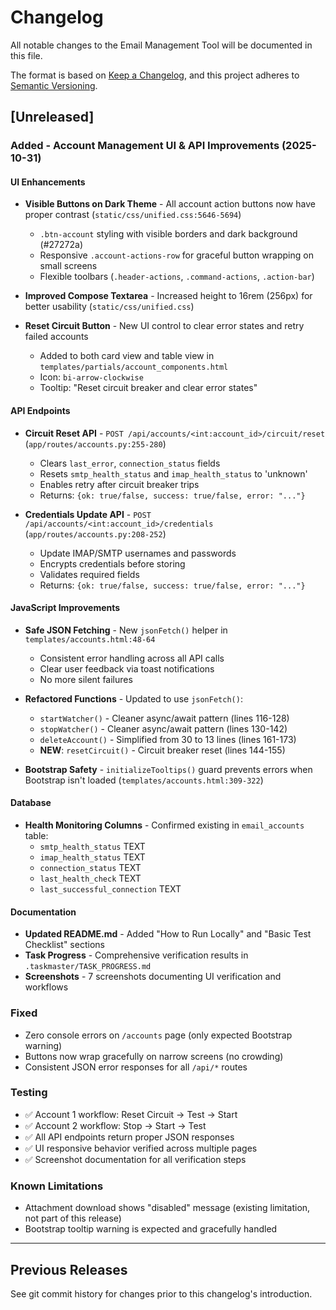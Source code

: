 # Changelog

All notable changes to the Email Management Tool will be documented in this file.

The format is based on [Keep a Changelog](https://keepachangelog.com/en/1.0.0/),
and this project adheres to [Semantic Versioning](https://semver.org/spec/v2.0.0.html).

## [Unreleased]

### Added - Account Management UI & API Improvements (2025-10-31)

#### UI Enhancements
- **Visible Buttons on Dark Theme** - All account action buttons now have proper contrast (`static/css/unified.css:5646-5694`)
  - `.btn-account` styling with visible borders and dark background (#27272a)
  - Responsive `.account-actions-row` for graceful button wrapping on small screens
  - Flexible toolbars (`.header-actions`, `.command-actions`, `.action-bar`)

- **Improved Compose Textarea** - Increased height to 16rem (256px) for better usability (`static/css/unified.css`)

- **Reset Circuit Button** - New UI control to clear error states and retry failed accounts
  - Added to both card view and table view in `templates/partials/account_components.html`
  - Icon: `bi-arrow-clockwise`
  - Tooltip: "Reset circuit breaker and clear error states"

#### API Endpoints
- **Circuit Reset API** - `POST /api/accounts/<int:account_id>/circuit/reset` (`app/routes/accounts.py:255-280`)
  - Clears `last_error`, `connection_status` fields
  - Resets `smtp_health_status` and `imap_health_status` to 'unknown'
  - Enables retry after circuit breaker trips
  - Returns: `{ok: true/false, success: true/false, error: "..."}`

- **Credentials Update API** - `POST /api/accounts/<int:account_id>/credentials` (`app/routes/accounts.py:208-252`)
  - Update IMAP/SMTP usernames and passwords
  - Encrypts credentials before storing
  - Validates required fields
  - Returns: `{ok: true/false, success: true/false, error: "..."}`

#### JavaScript Improvements
- **Safe JSON Fetching** - New `jsonFetch()` helper in `templates/accounts.html:48-64`
  - Consistent error handling across all API calls
  - Clear user feedback via toast notifications
  - No more silent failures

- **Refactored Functions** - Updated to use `jsonFetch()`:
  - `startWatcher()` - Cleaner async/await pattern (lines 116-128)
  - `stopWatcher()` - Cleaner async/await pattern (lines 130-142)
  - `deleteAccount()` - Simplified from 30 to 13 lines (lines 161-173)
  - **NEW**: `resetCircuit()` - Circuit breaker reset (lines 144-155)

- **Bootstrap Safety** - `initializeTooltips()` guard prevents errors when Bootstrap isn't loaded (`templates/accounts.html:309-322`)

#### Database
- **Health Monitoring Columns** - Confirmed existing in `email_accounts` table:
  - `smtp_health_status` TEXT
  - `imap_health_status` TEXT
  - `connection_status` TEXT
  - `last_health_check` TEXT
  - `last_successful_connection` TEXT

#### Documentation
- **Updated README.md** - Added "How to Run Locally" and "Basic Test Checklist" sections
- **Task Progress** - Comprehensive verification results in `.taskmaster/TASK_PROGRESS.md`
- **Screenshots** - 7 screenshots documenting UI verification and workflows

### Fixed
- Zero console errors on `/accounts` page (only expected Bootstrap warning)
- Buttons now wrap gracefully on narrow screens (no crowding)
- Consistent JSON error responses for all `/api/*` routes

### Testing
- ✅ Account 1 workflow: Reset Circuit → Test → Start
- ✅ Account 2 workflow: Stop → Start → Test
- ✅ All API endpoints return proper JSON responses
- ✅ UI responsive behavior verified across multiple pages
- ✅ Screenshot documentation for all verification steps

### Known Limitations
- Attachment download shows "disabled" message (existing limitation, not part of this release)
- Bootstrap tooltip warning is expected and gracefully handled

---

## Previous Releases

See git commit history for changes prior to this changelog's introduction.
